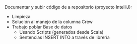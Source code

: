Documentar y subir código de a repositorio (proyecto IntelliJ):
- Limpieza
- Solución al manejo de la columna Crew
- Trabajo poblar Base de datos
  - Usando Scripts (generados desde Scala)
  - Sentencias INSERT INTO a través de librería 
